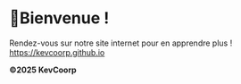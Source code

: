 # 👋Bienvenue !
Rendez-vous sur notre site internet pour en apprendre plus ! 
https://kevcoorp.github.io

**©2025 KevCoorp**
